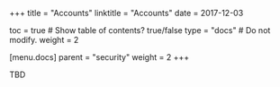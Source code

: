 +++
title = "Accounts"
linktitle = "Accounts"
date = 2017-12-03

toc = true  # Show table of contents? true/false
type = "docs"  # Do not modify.
weight = 2

[menu.docs]
  parent = "security"
  weight = 2
+++

TBD